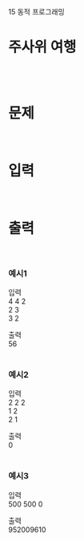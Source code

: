 15 동적 프로그래밍
# 주사위 여행
<br>
<br>

# 문제
<br>

# 입력  
<br>

# 출력  
<br>

### 예시1
입력  
4 4 2  
2 3  
3 2  

출력  
56  
<br>

### 예시2
입력  
2 2 2  
1 2  
2 1  

출력  
0  
<br>

### 예시3
입력  
500 500 0  

출력  
952009610  
<br>
